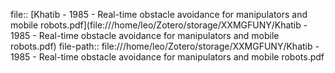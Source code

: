 file:: [Khatib - 1985 - Real-time obstacle avoidance for manipulators and mobile robots.pdf](file:///home/leo/Zotero/storage/XXMGFUNY/Khatib - 1985 - Real-time obstacle avoidance for manipulators and mobile robots.pdf)
file-path:: file:///home/leo/Zotero/storage/XXMGFUNY/Khatib - 1985 - Real-time obstacle avoidance for manipulators and mobile robots.pdf
